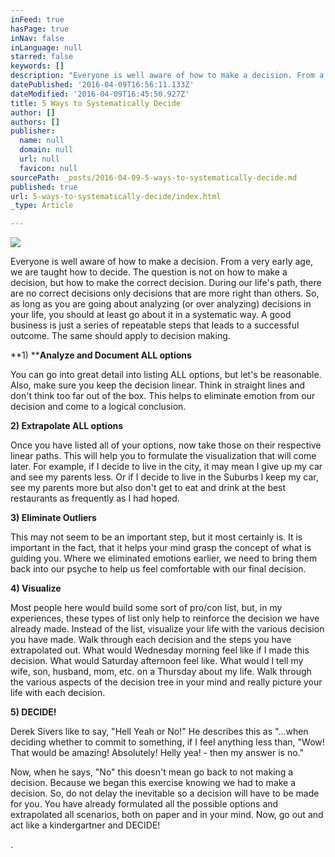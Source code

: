 ```yaml
---
inFeed: true
hasPage: true
inNav: false
inLanguage: null
starred: false
keywords: []
description: "Everyone is well aware of how to make a decision. From a very early age, we are taught how to decide. The question is not on how to make a decision, but how to make the correct decision. During our life's path, there are no correct decisions only decisions that are more right than others. So, as long as you are going about analyzing (or over analyzing) decisions in your life, you should at least go about it in a systematic way. A good business is just a series of repeatable steps that leads to a successful outcome. The same should apply to decision making."
datePublished: '2016-04-09T16:56:11.133Z'
dateModified: '2016-04-09T16:45:50.927Z'
title: 5 Ways to Systematically Decide
author: []
authors: []
publisher:
  name: null
  domain: null
  url: null
  favicon: null
sourcePath: _posts/2016-04-09-5-ways-to-systematically-decide.md
published: true
url: 5-ways-to-systematically-decide/index.html
_type: Article

---
```

![](https://the-grid-user-content.s3-us-west-2.amazonaws.com/cd87b5bf-d3a2-4c94-8607-bbd0d09d9e1d.jpg)

Everyone is well aware of how to make a decision. From a very early age, we are taught how to decide. The question is not on how to make a decision, but how to make the correct decision. During our life's path, there are no correct decisions only decisions that are more right than others. So, as long as you are going about analyzing (or over analyzing) decisions in your life, you should at least go about it in a systematic way. A good business is just a series of repeatable steps that leads to a successful outcome. The same should apply to decision making.

**1) ****Analyze and Document ALL options**

You can go into great detail into listing ALL options, but let's be reasonable. Also, make sure you keep the decision linear. Think in straight lines and don't think too far out of the box. This helps to eliminate emotion from our decision and come to a logical conclusion.

**2) Extrapolate ALL options**

Once you have listed all of your options, now take those on their respective linear paths. This will help you to formulate the visualization that will come later. For example, if I decide to live in the city, it may mean I give up my car and see my parents less. Or if I decide to live in the Suburbs I keep my car, see my parents more but also don't get to eat and drink at the best restaurants as frequently as I had hoped.

**3) Eliminate Outliers**

This may not seem to be an important step, but it most certainly is. It is important in the fact, that it helps your mind grasp the concept of what is guiding you. Where we eliminated emotions earlier, we need to bring them back into our psyche to help us feel comfortable with our final decision.

**4) Visualize**

Most people here would build some sort of pro/con list, but, in my experiences, these types of list only help to reinforce the decision we have already made. Instead of the list, visualize your life with the various decision you have made. Walk through each decision and the steps you have extrapolated out. What would Wednesday morning feel like if I made this decision. What would Saturday afternoon feel like. What would I tell my wife, son, husband, mom, etc. on a Thursday about my life. Walk through the various aspects of the decision tree in your mind and really picture your life with each decision.

**5) DECIDE!**

Derek Sivers like to say, "Hell Yeah or No!" He describes this as "...when deciding whether to commit to something, if I feel anything less than, "Wow! That would be amazing! Absolutely! Helly yea! - then my answer is no."

Now, when he says, "No" this doesn't mean go back to not making a decision. Because we began this exercise knowing we had to make a decision. So, do not delay the inevitable so a decision will have to be made for you. You have already formulated all the possible options and extrapolated all scenarios, both on paper and in your mind. Now, go out and act like a kindergartner and DECIDE!

.
